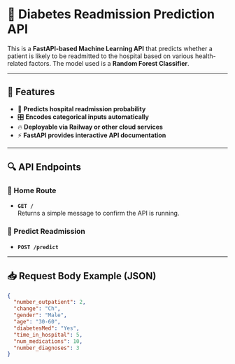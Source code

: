# 🏥 Diabetes Readmission Prediction API

This is a **FastAPI-based Machine Learning API** that predicts whether a patient is likely to be readmitted to the hospital based on various health-related factors. The model used is a **Random Forest Classifier**.

---

## 🚀 Features
- 🏥 **Predicts hospital readmission probability**
- 🎛 **Encodes categorical inputs automatically**
- 🔥 **Deployable via Railway or other cloud services**
- ⚡ **FastAPI provides interactive API documentation**

---

## 🔍 API Endpoints

### 📌 Home Route
- **`GET /`**  
  Returns a simple message to confirm the API is running.

### 📌 Predict Readmission
- **`POST /predict`**  

---

## 📥 Request Body Example (JSON)
```json
{
  "number_outpatient": 2,
  "change": "Ch",
  "gender": "Male",
  "age": "30-60",
  "diabetesMed": "Yes",
  "time_in_hospital": 5,
  "num_medications": 10,
  "number_diagnoses": 3
}
